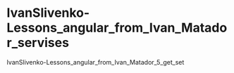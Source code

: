 # IvanSlivenko-Lessons_angular_from_Ivan_Matador_servises
IvanSlivenko-Lessons_angular_from_Ivan_Matador_5_get_set
